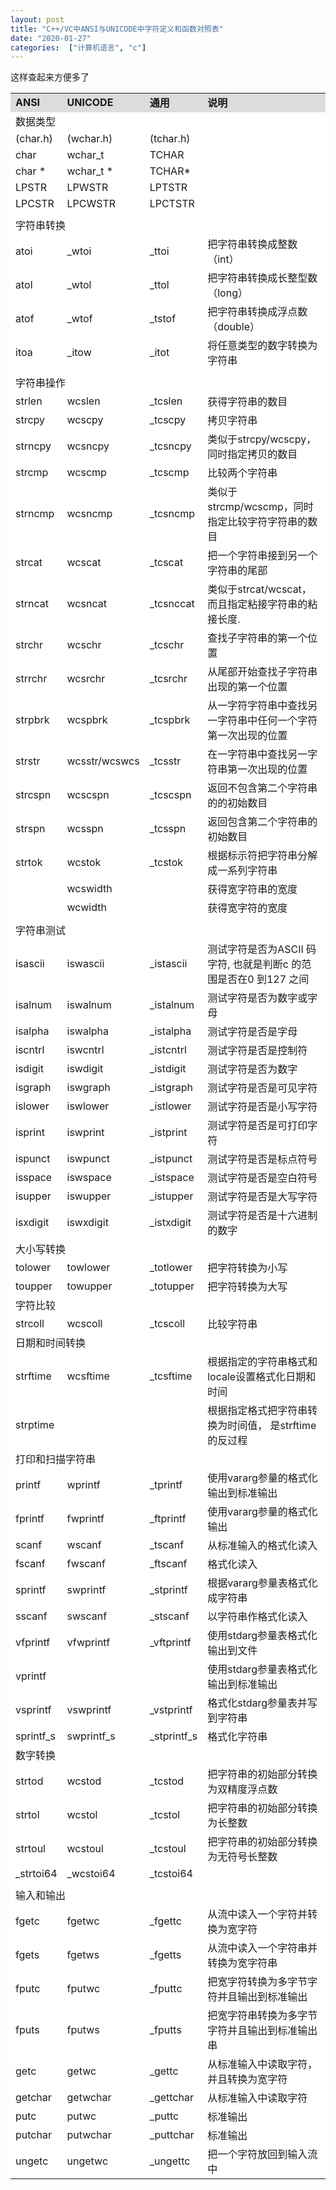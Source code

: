 ```yaml
---
layout: post
title: "C++/VC中ANSI与UNICODE中字符定义和函数对照表"
date: "2020-01-27"
categories:  ["计算机语言", "c"]
---
```


这样查起来方便多了

<table border="0" cellspacing="1" cellpadding="3" bgcolor="#CCCCCC"><tbody><tr><td bgcolor="#DCDCDC"><strong>ANSI</strong></td><td bgcolor="#DCDCDC"><strong>UNICODE</strong></td><td bgcolor="#DCDCDC"><strong>通用</strong></td><td bgcolor="#DCDCDC"><strong>说明</strong></td></tr><tr><td colspan="4" bgcolor="#FFFFFF">数据类型</td></tr><tr><td bgcolor="#FFFFFF">(char.h)</td><td bgcolor="#FFFFFF">(wchar.h)</td><td bgcolor="#FFFFFF">(tchar.h)</td><td bgcolor="#FFFFFF"></td></tr><tr><td bgcolor="#FFFFFF">char</td><td bgcolor="#FFFFFF">wchar_t</td><td bgcolor="#FFFFFF">TCHAR</td><td bgcolor="#FFFFFF"></td></tr><tr><td bgcolor="#FFFFFF">char *</td><td bgcolor="#FFFFFF">wchar_t *</td><td bgcolor="#FFFFFF">TCHAR*</td><td bgcolor="#FFFFFF"></td></tr><tr><td bgcolor="#FFFFFF">LPSTR</td><td bgcolor="#FFFFFF">LPWSTR</td><td bgcolor="#FFFFFF">LPTSTR</td><td bgcolor="#FFFFFF"></td></tr><tr><td bgcolor="#FFFFFF">LPCSTR</td><td bgcolor="#FFFFFF">LPCWSTR</td><td bgcolor="#FFFFFF">LPCTSTR</td><td bgcolor="#FFFFFF"></td></tr><tr><td bgcolor="#FFFFFF"></td><td bgcolor="#FFFFFF"></td><td bgcolor="#FFFFFF"></td><td bgcolor="#FFFFFF"></td></tr><tr><td colspan="4" bgcolor="#FFFFFF">字符串转换</td></tr><tr><td bgcolor="#FFFFFF">atoi</td><td bgcolor="#FFFFFF">_wtoi</td><td bgcolor="#FFFFFF">_ttoi</td><td bgcolor="#FFFFFF">把字符串转换成整数（int）</td></tr><tr><td bgcolor="#FFFFFF">atol</td><td bgcolor="#FFFFFF">_wtol</td><td bgcolor="#FFFFFF">_ttol</td><td bgcolor="#FFFFFF">把字符串转换成长整型数（long）</td></tr><tr><td bgcolor="#FFFFFF">atof</td><td bgcolor="#FFFFFF">_wtof</td><td bgcolor="#FFFFFF">_tstof</td><td bgcolor="#FFFFFF">把字符串转换成浮点数（double）</td></tr><tr><td bgcolor="#FFFFFF">itoa</td><td bgcolor="#FFFFFF">_itow</td><td bgcolor="#FFFFFF">_itot</td><td bgcolor="#FFFFFF">将任意类型的数字转换为字符串</td></tr><tr><td bgcolor="#FFFFFF"></td><td bgcolor="#FFFFFF"></td><td bgcolor="#FFFFFF"></td><td bgcolor="#FFFFFF"></td></tr><tr><td colspan="4" bgcolor="#FFFFFF">字符串操作</td></tr><tr><td bgcolor="#FFFFFF">strlen</td><td bgcolor="#FFFFFF">wcslen</td><td bgcolor="#FFFFFF">_tcslen</td><td bgcolor="#FFFFFF">获得字符串的数目</td></tr><tr><td bgcolor="#FFFFFF">strcpy</td><td bgcolor="#FFFFFF">wcscpy</td><td bgcolor="#FFFFFF">_tcscpy</td><td bgcolor="#FFFFFF">拷贝字符串</td></tr><tr><td bgcolor="#FFFFFF">strncpy</td><td bgcolor="#FFFFFF">wcsncpy</td><td bgcolor="#FFFFFF">_tcsncpy</td><td bgcolor="#FFFFFF">类似于strcpy/wcscpy，同时指定拷贝的数目</td></tr><tr><td bgcolor="#FFFFFF">strcmp</td><td bgcolor="#FFFFFF">wcscmp</td><td bgcolor="#FFFFFF">_tcscmp</td><td bgcolor="#FFFFFF">比较两个字符串</td></tr><tr><td bgcolor="#FFFFFF">strncmp</td><td bgcolor="#FFFFFF">wcsncmp</td><td bgcolor="#FFFFFF">_tcsncmp</td><td bgcolor="#FFFFFF">类似于strcmp/wcscmp，同时指定比较字符字符串的数目</td></tr><tr><td bgcolor="#FFFFFF">strcat</td><td bgcolor="#FFFFFF">wcscat</td><td bgcolor="#FFFFFF">_tcscat</td><td bgcolor="#FFFFFF">把一个字符串接到另一个字符串的尾部</td></tr><tr><td bgcolor="#FFFFFF">strncat</td><td bgcolor="#FFFFFF">wcsncat</td><td bgcolor="#FFFFFF">_tcsnccat</td><td bgcolor="#FFFFFF">类似于strcat/wcscat，而且指定粘接字符串的粘接长度.</td></tr><tr><td bgcolor="#FFFFFF">strchr</td><td bgcolor="#FFFFFF">wcschr</td><td bgcolor="#FFFFFF">_tcschr</td><td bgcolor="#FFFFFF">查找子字符串的第一个位置</td></tr><tr><td bgcolor="#FFFFFF">strrchr</td><td bgcolor="#FFFFFF">wcsrchr</td><td bgcolor="#FFFFFF">_tcsrchr</td><td bgcolor="#FFFFFF">从尾部开始查找子字符串出现的第一个位置</td></tr><tr><td bgcolor="#FFFFFF">strpbrk</td><td bgcolor="#FFFFFF">wcspbrk</td><td bgcolor="#FFFFFF">_tcspbrk</td><td bgcolor="#FFFFFF">从一字符字符串中查找另一字符串中任何一个字符第一次出现的位置</td></tr><tr><td bgcolor="#FFFFFF">strstr</td><td bgcolor="#FFFFFF">wcsstr/wcswcs</td><td bgcolor="#FFFFFF">_tcsstr</td><td bgcolor="#FFFFFF">在一字符串中查找另一字符串第一次出现的位置</td></tr><tr><td bgcolor="#FFFFFF">strcspn</td><td bgcolor="#FFFFFF">wcscspn</td><td bgcolor="#FFFFFF">_tcscspn</td><td bgcolor="#FFFFFF">返回不包含第二个字符串的的初始数目</td></tr><tr><td bgcolor="#FFFFFF">strspn</td><td bgcolor="#FFFFFF">wcsspn</td><td bgcolor="#FFFFFF">_tcsspn</td><td bgcolor="#FFFFFF">返回包含第二个字符串的初始数目</td></tr><tr><td bgcolor="#FFFFFF">strtok</td><td bgcolor="#FFFFFF">wcstok</td><td bgcolor="#FFFFFF">_tcstok</td><td bgcolor="#FFFFFF">根据标示符把字符串分解成一系列字符串</td></tr><tr><td bgcolor="#FFFFFF"></td><td bgcolor="#FFFFFF">wcswidth</td><td bgcolor="#FFFFFF"></td><td bgcolor="#FFFFFF">获得宽字符串的宽度</td></tr><tr><td bgcolor="#FFFFFF"></td><td bgcolor="#FFFFFF">wcwidth</td><td bgcolor="#FFFFFF"></td><td bgcolor="#FFFFFF">获得宽字符的宽度</td></tr><tr><td bgcolor="#FFFFFF"></td><td bgcolor="#FFFFFF"></td><td bgcolor="#FFFFFF"></td><td bgcolor="#FFFFFF"></td></tr><tr><td colspan="4" bgcolor="#FFFFFF">字符串测试</td></tr><tr><td bgcolor="#FFFFFF">isascii</td><td bgcolor="#FFFFFF">iswascii</td><td bgcolor="#FFFFFF">_istascii</td><td bgcolor="#FFFFFF">测试字符是否为ASCII 码字符, 也就是判断c 的范围是否在0 到127 之间</td></tr><tr><td bgcolor="#FFFFFF">isalnum</td><td bgcolor="#FFFFFF">iswalnum</td><td bgcolor="#FFFFFF">_istalnum</td><td bgcolor="#FFFFFF">测试字符是否为数字或字母</td></tr><tr><td bgcolor="#FFFFFF">isalpha</td><td bgcolor="#FFFFFF">iswalpha</td><td bgcolor="#FFFFFF">_istalpha</td><td bgcolor="#FFFFFF">测试字符是否是字母</td></tr><tr><td bgcolor="#FFFFFF">iscntrl</td><td bgcolor="#FFFFFF">iswcntrl</td><td bgcolor="#FFFFFF">_istcntrl</td><td bgcolor="#FFFFFF">测试字符是否是控制符</td></tr><tr><td bgcolor="#FFFFFF">isdigit</td><td bgcolor="#FFFFFF">iswdigit</td><td bgcolor="#FFFFFF">_istdigit</td><td bgcolor="#FFFFFF">测试字符是否为数字</td></tr><tr><td bgcolor="#FFFFFF">isgraph</td><td bgcolor="#FFFFFF">iswgraph</td><td bgcolor="#FFFFFF">_istgraph</td><td bgcolor="#FFFFFF">测试字符是否是可见字符</td></tr><tr><td bgcolor="#FFFFFF">islower</td><td bgcolor="#FFFFFF">iswlower</td><td bgcolor="#FFFFFF">_istlower</td><td bgcolor="#FFFFFF">测试字符是否是小写字符</td></tr><tr><td bgcolor="#FFFFFF">isprint</td><td bgcolor="#FFFFFF">iswprint</td><td bgcolor="#FFFFFF">_istprint</td><td bgcolor="#FFFFFF">测试字符是否是可打印字符</td></tr><tr><td bgcolor="#FFFFFF">ispunct</td><td bgcolor="#FFFFFF">iswpunct</td><td bgcolor="#FFFFFF">_istpunct</td><td bgcolor="#FFFFFF">测试字符是否是标点符号</td></tr><tr><td bgcolor="#FFFFFF">isspace</td><td bgcolor="#FFFFFF">iswspace</td><td bgcolor="#FFFFFF">_istspace</td><td bgcolor="#FFFFFF">测试字符是否是空白符号</td></tr><tr><td bgcolor="#FFFFFF">isupper</td><td bgcolor="#FFFFFF">iswupper</td><td bgcolor="#FFFFFF">_istupper</td><td bgcolor="#FFFFFF">测试字符是否是大写字符</td></tr><tr><td bgcolor="#FFFFFF">isxdigit</td><td bgcolor="#FFFFFF">iswxdigit</td><td bgcolor="#FFFFFF">_istxdigit</td><td bgcolor="#FFFFFF">测试字符是否是十六进制的数字</td></tr><tr><td colspan="4" bgcolor="#FFFFFF">大小写转换</td></tr><tr><td bgcolor="#FFFFFF">tolower</td><td bgcolor="#FFFFFF">towlower</td><td bgcolor="#FFFFFF">_totlower</td><td bgcolor="#FFFFFF">把字符转换为小写</td></tr><tr><td bgcolor="#FFFFFF">toupper</td><td bgcolor="#FFFFFF">towupper</td><td bgcolor="#FFFFFF">_totupper</td><td bgcolor="#FFFFFF">把字符转换为大写</td></tr><tr><td colspan="4" bgcolor="#FFFFFF">字符比较</td></tr><tr><td bgcolor="#FFFFFF">strcoll</td><td bgcolor="#FFFFFF">wcscoll</td><td bgcolor="#FFFFFF">_tcscoll</td><td bgcolor="#FFFFFF">比较字符串</td></tr><tr><td colspan="4" bgcolor="#FFFFFF">日期和时间转换</td></tr><tr><td bgcolor="#FFFFFF">strftime</td><td bgcolor="#FFFFFF">wcsftime</td><td bgcolor="#FFFFFF">_tcsftime</td><td bgcolor="#FFFFFF">根据指定的字符串格式和locale设置格式化日期和时间</td></tr><tr><td bgcolor="#FFFFFF">strptime</td><td bgcolor="#FFFFFF"></td><td bgcolor="#FFFFFF"></td><td bgcolor="#FFFFFF">根据指定格式把字符串转换为时间值， 是strftime的反过程</td></tr><tr><td colspan="4" bgcolor="#FFFFFF">打印和扫描字符串</td></tr><tr><td bgcolor="#FFFFFF">printf</td><td bgcolor="#FFFFFF">wprintf</td><td bgcolor="#FFFFFF">_tprintf</td><td bgcolor="#FFFFFF">使用vararg参量的格式化输出到标准输出</td></tr><tr><td bgcolor="#FFFFFF">fprintf</td><td bgcolor="#FFFFFF">fwprintf</td><td bgcolor="#FFFFFF">_ftprintf</td><td bgcolor="#FFFFFF">使用vararg参量的格式化输出</td></tr><tr><td bgcolor="#FFFFFF">scanf</td><td bgcolor="#FFFFFF">wscanf</td><td bgcolor="#FFFFFF">_tscanf</td><td bgcolor="#FFFFFF">从标准输入的格式化读入</td></tr><tr><td bgcolor="#FFFFFF">fscanf</td><td bgcolor="#FFFFFF">fwscanf</td><td bgcolor="#FFFFFF">_ftscanf</td><td bgcolor="#FFFFFF">格式化读入</td></tr><tr><td bgcolor="#FFFFFF">sprintf</td><td bgcolor="#FFFFFF">swprintf</td><td bgcolor="#FFFFFF">_stprintf</td><td bgcolor="#FFFFFF">根据vararg参量表格式化成字符串</td></tr><tr><td bgcolor="#FFFFFF">sscanf</td><td bgcolor="#FFFFFF">swscanf</td><td bgcolor="#FFFFFF">_stscanf</td><td bgcolor="#FFFFFF">以字符串作格式化读入</td></tr><tr><td bgcolor="#FFFFFF">vfprintf</td><td bgcolor="#FFFFFF">vfwprintf</td><td bgcolor="#FFFFFF">_vftprintf</td><td bgcolor="#FFFFFF">使用stdarg参量表格式化输出到文件</td></tr><tr><td bgcolor="#FFFFFF">vprintf</td><td bgcolor="#FFFFFF"></td><td bgcolor="#FFFFFF"></td><td bgcolor="#FFFFFF">使用stdarg参量表格式化输出到标准输出</td></tr><tr><td bgcolor="#FFFFFF">vsprintf</td><td bgcolor="#FFFFFF">vswprintf</td><td bgcolor="#FFFFFF">_vstprintf</td><td bgcolor="#FFFFFF">格式化stdarg参量表并写到字符串</td></tr><tr><td bgcolor="#FFFFFF">sprintf_s</td><td bgcolor="#FFFFFF">swprintf_s</td><td bgcolor="#FFFFFF">_stprintf_s</td><td bgcolor="#FFFFFF">格式化字符串</td></tr><tr><td colspan="4" bgcolor="#FFFFFF">数字转换</td></tr><tr><td bgcolor="#FFFFFF">strtod</td><td bgcolor="#FFFFFF">wcstod</td><td bgcolor="#FFFFFF">_tcstod</td><td bgcolor="#FFFFFF">把字符串的初始部分转换为双精度浮点数</td></tr><tr><td bgcolor="#FFFFFF">strtol</td><td bgcolor="#FFFFFF">wcstol</td><td bgcolor="#FFFFFF">_tcstol</td><td bgcolor="#FFFFFF">把字符串的初始部分转换为长整数</td></tr><tr><td bgcolor="#FFFFFF">strtoul</td><td bgcolor="#FFFFFF">wcstoul</td><td bgcolor="#FFFFFF">_tcstoul</td><td bgcolor="#FFFFFF">把字符串的初始部分转换为无符号长整数</td></tr><tr><td bgcolor="#FFFFFF">_strtoi64</td><td bgcolor="#FFFFFF">_wcstoi64</td><td bgcolor="#FFFFFF">_tcstoi64</td><td bgcolor="#FFFFFF"></td></tr><tr><td bgcolor="#FFFFFF"></td><td bgcolor="#FFFFFF"></td><td bgcolor="#FFFFFF"></td><td bgcolor="#FFFFFF"></td></tr><tr><td colspan="4" bgcolor="#FFFFFF">输入和输出</td></tr><tr><td bgcolor="#FFFFFF">fgetc</td><td bgcolor="#FFFFFF">fgetwc</td><td bgcolor="#FFFFFF">_fgettc</td><td bgcolor="#FFFFFF">从流中读入一个字符并转换为宽字符</td></tr><tr><td bgcolor="#FFFFFF">fgets</td><td bgcolor="#FFFFFF">fgetws</td><td bgcolor="#FFFFFF">_fgetts</td><td bgcolor="#FFFFFF">从流中读入一个字符串并转换为宽字符串</td></tr><tr><td bgcolor="#FFFFFF">fputc</td><td bgcolor="#FFFFFF">fputwc</td><td bgcolor="#FFFFFF">_fputtc</td><td bgcolor="#FFFFFF">把宽字符转换为多字节字符并且输出到标准输出</td></tr><tr><td bgcolor="#FFFFFF">fputs</td><td bgcolor="#FFFFFF">fputws</td><td bgcolor="#FFFFFF">_fputts</td><td bgcolor="#FFFFFF">把宽字符串转换为多字节字符并且输出到标准输出串</td></tr><tr><td bgcolor="#FFFFFF">getc</td><td bgcolor="#FFFFFF">getwc</td><td bgcolor="#FFFFFF">_gettc</td><td bgcolor="#FFFFFF">从标准输入中读取字符， 并且转换为宽字符</td></tr><tr><td bgcolor="#FFFFFF">getchar</td><td bgcolor="#FFFFFF">getwchar</td><td bgcolor="#FFFFFF">_gettchar</td><td bgcolor="#FFFFFF">从标准输入中读取字符</td></tr><tr><td bgcolor="#FFFFFF">putc</td><td bgcolor="#FFFFFF">putwc</td><td bgcolor="#FFFFFF">_puttc</td><td bgcolor="#FFFFFF">标准输出</td></tr><tr><td bgcolor="#FFFFFF">putchar</td><td bgcolor="#FFFFFF">putwchar</td><td bgcolor="#FFFFFF">_puttchar</td><td bgcolor="#FFFFFF">标准输出</td></tr><tr><td bgcolor="#FFFFFF">ungetc</td><td bgcolor="#FFFFFF">ungetwc</td><td bgcolor="#FFFFFF">_ungettc</td><td bgcolor="#FFFFFF">把一个字符放回到输入流中</td></tr></tbody></table>
